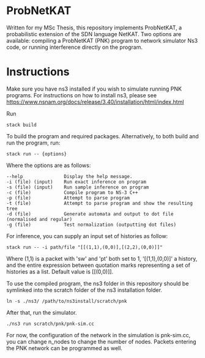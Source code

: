 # ProbNetKAT
Written for my MSc Thesis, this repository implements ProbNetKAT, a probabilistic extension of the SDN language NetKAT.
Two options are available: compiling a ProbNetKAT (PNK) program to network simulator Ns3 code, or running interference directly on the program.

# Instructions
Make sure you have ns3 installed if you wish to simulate running PNK programs. For instructions on how to install ns3, please see https://www.nsnam.org/docs/release/3.40/installation/html/index.html

Run 

    stack build

To build the program and required packages.
Alternatively, to both build and run the program, run:

    stack run -- {options}

Where the options are as follows:

    --help               Display the help message.
    -i (file) (input)    Run exact inference on program
    -s (file) (input)    Run sample inference on program
    -c (file)            Compile program to NS-3 C++
    -p (file)            Attempt to parse program
    -t (file)            Attempt to parse program and show the resulting tree
    -d (file)            Generate automata and output to dot file (normalised and regular)
    -g (file)            Test normalization (outputting dot files)

For inference, you can supply an input set of histories as follow:

    stack run -- -i path/file "[[(1,1),(0,0)],[(2,2),(0,0)]]"

Where (1,1) is a packet with 'sw' and 'pt' both set to 1, '[(1,1),(0,0)]' a history, and the entire expression between quotation marks representing a set of histories as a list. Default value is [[(0,0)]].


To use the compiled program, the ns3 folder in this repository should be symlinked into the scratch folder of the ns3 installation folder.

    ln -s ./ns3/ /path/to/ns3install/scratch/pnk

After that, run the simulator.

    ./ns3 run scratch/pnk/pnk-sim.cc


For now, the configuration of the network in the simulation is pnk-sim.cc, you can change n_nodes to change the number of nodes. Packets entering the PNK network can be programmed as well.